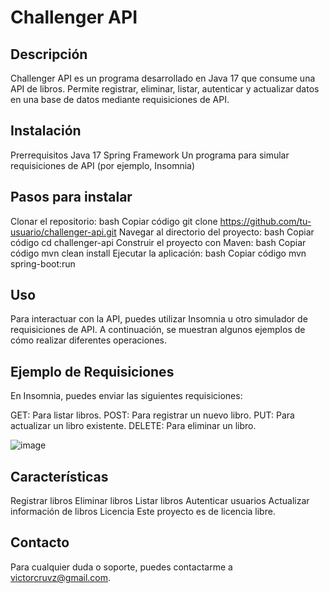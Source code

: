 # Challenger API

## Descripción
Challenger API es un programa desarrollado en Java 17 que consume una API de libros. Permite registrar, eliminar, listar, autenticar y actualizar datos en una base de datos mediante requisiciones de API.

## Instalación
Prerrequisitos
Java 17
Spring Framework
Un programa para simular requisiciones de API (por ejemplo, Insomnia)

## Pasos para instalar
Clonar el repositorio:
bash
Copiar código
git clone https://github.com/tu-usuario/challenger-api.git
Navegar al directorio del proyecto:
bash
Copiar código
cd challenger-api
Construir el proyecto con Maven:
bash
Copiar código
mvn clean install
Ejecutar la aplicación:
bash
Copiar código
mvn spring-boot:run

## Uso
Para interactuar con la API, puedes utilizar Insomnia u otro simulador de requisiciones de API. A continuación, se muestran algunos ejemplos de cómo realizar diferentes operaciones.

## Ejemplo de Requisiciones
En Insomnia, puedes enviar las siguientes requisiciones:

GET: Para listar libros.
POST: Para registrar un nuevo libro.
PUT: Para actualizar un libro existente.
DELETE: Para eliminar un libro.

![image](https://github.com/user-attachments/assets/3c5d4045-1206-43d0-a227-a43327e0fa7b)

## Características
Registrar libros
Eliminar libros
Listar libros
Autenticar usuarios
Actualizar información de libros
Licencia
Este proyecto es de licencia libre.

## Contacto
Para cualquier duda o soporte, puedes contactarme a victorcruvz@gmail.com.
